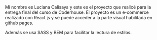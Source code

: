 Mi nombre es Luciana Calisaya y este es el proyecto que realicé para la entrega final del curso de Coderhouse.
El proyecto es un e-commerce realizado con React.js y se puede acceder a la parte visual habilitada en github pages.

Además se usa SASS y BEM para facilitar la lectura de estilos.
